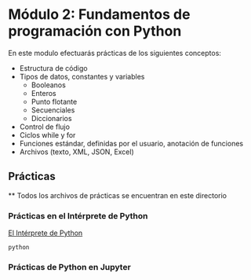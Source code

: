 # Módulo 2: Fundamentos de programación con Python

En este modulo efectuarás prácticas de los siguientes conceptos:
* Estructura de código
* Tipos de datos, constantes y variables
    * Booleanos
    * Enteros
    * Punto flotante
    * Secuenciales
    * Diccionarios
* Control de flujo
* Ciclos while y for
* Funciones estándar, definidas por el usuario, anotación de funciones
* Archivos (texto, XML, JSON, Excel)

## Prácticas
** Todos los archivos de prácticas se encuentran en este directorio

### Prácticas en el Intérprete de Python
[El Intérprete de Python](repl-lab.md)

```
python
```

### Prácticas de Python en Jupyter
